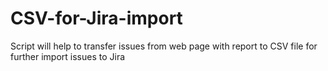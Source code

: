 # CSV-for-Jira-import
Script will help to transfer issues from web page with report to CSV file for further import issues to Jira

